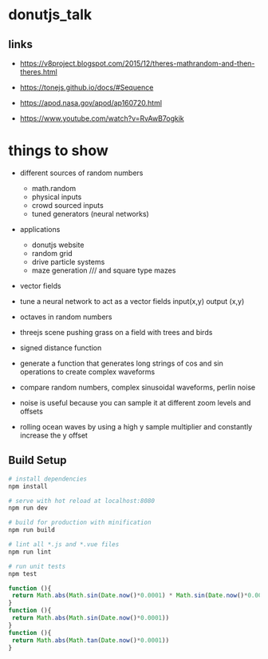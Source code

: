 # donutjs_talk

## links
* https://v8project.blogspot.com/2015/12/theres-mathrandom-and-then-theres.html
* https://tonejs.github.io/docs/#Sequence

* https://apod.nasa.gov/apod/ap160720.html
* https://www.youtube.com/watch?v=RvAwB7ogkik

# things to show
* different sources of random numbers
  * math.random
  * physical inputs
  * crowd sourced inputs
  * tuned generators (neural networks)
* applications
  * donutjs website
  * random grid
  * drive particle systems
  * maze generation /\/\/ and square type mazes

* vector fields
* tune a neural network to act as a vector fields input(x,y) output (x,y)

* octaves in random numbers
* threejs scene pushing grass on a field with trees and birds
* signed distance function

* generate a function that generates long strings of cos and sin operations to create complex waveforms
* compare random numbers, complex sinusoidal waveforms, perlin noise
* noise is useful because you can sample it at different zoom levels and offsets

* rolling ocean waves by using a high y sample multiplier and constantly increase the y offset



## Build Setup

``` bash
# install dependencies
npm install

# serve with hot reload at localhost:8080
npm run dev

# build for production with minification
npm run build

# lint all *.js and *.vue files
npm run lint

# run unit tests
npm test
```

```javascript
function (){
 return Math.abs(Math.sin(Date.now()*0.0001) * Math.sin(Date.now()*0.001))
}
function (){
 return Math.abs(Math.sin(Date.now()*0.0001))
}
function (){
 return Math.abs(Math.tan(Date.now()*0.0001))
}

```
